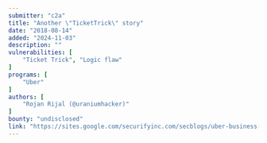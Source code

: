 ```yaml
---
submitter: "c2a"
title: "Another \"TicketTrick\" story"
date: "2018-08-14"
added: "2024-11-03"
description: ""
vulnerabilities: [
    "Ticket Trick", "Logic flaw"
]
programs: [
    "Uber"
]
authors: [
    "Rojan Rijal (@uraniumhacker)"
]
bounty: "undisclosed"
link: "https://sites.google.com/securifyinc.com/secblogs/uber-business-support-bug"
---
```





